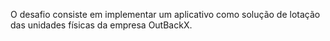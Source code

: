 O desafio consiste em implementar um aplicativo como solução de lotação das unidades físicas da empresa OutBackX.
